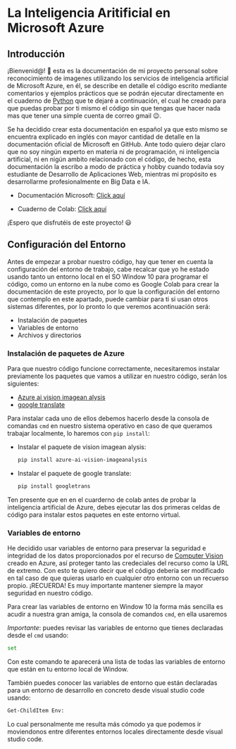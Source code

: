 # La Inteligencia Aritificial en Microsoft Azure

## Introducción

¡Bienvenid@! 👋 esta es la documentación de mi proyecto personal sobre reconocimiento de imagenes utilizando los servicios de inteligencia artificial de Microsoft Azure, en él, se describe en detalle el código escrito mediante comentarios y ejemplos prácticos que se podrán ejecutar directamente en el cuaderno de [Python](https://www.python.org/psf-landing/) que te dejaré a continuación, el cual he creado para que puedas probar por ti mismo el código sin que tengas que hacer nada mas que tener una simple cuenta de correo gmail 😉.

Se ha decidido crear esta documentación en español ya que esto mismo se encuentra explicado en inglés con mayor cantidad de detalle en la documentación oficial de Microsoft en GitHub. Ante todo quiero dejar claro que no soy ningún experto en materia ni de programación, ni inteligencia artificial, ni en nigún ambito relacionado con el código, de hecho, esta documentación la escribo a modo de práctica y hobby cuando todavía soy estudiante de Desarrollo de Aplicaciones Web, mientras mi propósito es desarrollarme profesionalmente en Big Data e IA. 

+ Documentación Microsoft: [Click aquí](https://learn.microsoft.com/en-us/azure/ai-services/computer-vision/overview-image-analysis?tabs=4-0)

+ Cuaderno de Colab: [Click aquí](https://colab.research.google.com/drive/1tQ1ebKbxK0BhLUiDoIbv2nvHlXqNqxil#scrollTo=Pgdz-5wIMh-M)

¡Espero que disfrutéis de este proyecto! 😃

## Configuración del Entorno

Antes de empezar a probar nuestro código, hay que tener en cuenta la configuración del entorno de trabajo, cabe recalcar que yo he estado usando tanto un entorno local en el SO Window 10 para programar el código, como un entorno en la nube como es Google Colab para crear la documentación de este proyecto, por lo que la configuración del entorno que contemplo en este apartado, puede cambiar para ti si usan otros sistemas diferentes, por lo pronto lo que veremos acontinuación será:

+ Instalación de paquetes
+ Variables de entorno
+ Archivos y directorios

### Instalación de paquetes de Azure

Para que nuestro código funcione correctamente, necesitaremos instalar previamente los paquetes que vamos a utilizar en nuestro código, serán los siguientes:

+ [Azure ai vision imagean alysis](https://pypi.org/project/azure-ai-vision-imageanalysis/)
+ [google translate](https://pypi.org/project/googletrans/)

Para instalar cada uno de ellos debemos hacerlo desde la consola de comandas `cmd` en nuestro sistema operativo en caso de que queramos trabajar localmente, lo haremos con `pip install`:

+ Instalar el paquete de vision imagean alysis:
  ```bash
  pip install azure-ai-vision-imageanalysis
  ```
+ Instalar el paquete de google translate:
  ```bash
  pip install googletrans
  ```
Ten presente que en en el cuarderno de colab antes de probar la inteligencia artificial de Azure, debes ejecutar las dos primeras celdas de código para instalar estos paquetes en este entorno virtual.

### Variables de entorno

He decidido usar variables de entorno para preservar la seguridad e integridad de los datos proporcionados por el recurso de [Computer Vision](https://portal.vision.cognitive.azure.com/gallery/featured) creado en Azure, así proteger tanto las credeciales del recurso como la URL de extremo. Con esto te quiero decir que el código debería ser modificado en tal caso de que quieras usarlo en cualquier otro entorno con un recuerso propio. ¡RECUERDA! Es muy importante mantener siempre la mayor seguridad en nuestro código.

Para crear las variables de entorno en Window 10 la forma más sencilla es acudir a nuestra gran amiga, la consola de comandos `cmd`, en ella usaremos 





*Importante*: puedes revisar las variables de entorno que tienes declaradas desde el `cmd` usando:
```bash
set
```
Con este comando te aparecerá una lista de todas las variables de entorno que están en tu entorno local de Window.

También puedes conocer las variables de entorno que están declaradas para un entorno de desarrollo en concreto desde visual studio code usando: 
```bash
Get-ChildItem Env:
```
Lo cual personalmente me resulta más cómodo ya que podemos ir moviendonos entre diferentes entornos locales directamente desde visual studio code.








